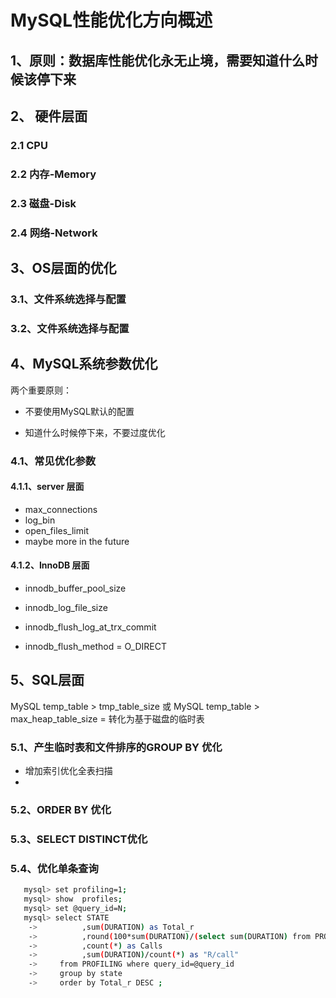 # MySQL性能优化方向概述

## 1、原则：数据库性能优化永无止境，需要知道什么时候该停下来


## 2、 硬件层面
### 2.1 CPU

### 2.2 内存-Memory

### 2.3 磁盘-Disk

### 2.4 网络-Network


## 3、OS层面的优化

### 3.1、文件系统选择与配置


### 3.2、文件系统选择与配置

## 4、MySQL系统参数优化

两个重要原则：

- 不要使用MySQL默认的配置

- 知道什么时候停下来，不要过度优化
### 4.1、常见优化参数

#### 4.1.1、server 层面

- max_connections
- log_bin
- open_files_limit
- maybe more in the future


#### 4.1.2、InnoDB 层面

- innodb_buffer_pool_size

- innodb_log_file_size

- innodb_flush_log_at_trx_commit

- innodb_flush_method = O_DIRECT

## 5、SQL层面
MySQL temp_table > tmp_table_size 或 MySQL temp_table > max_heap_table_size = 转化为基于磁盘的临时表

### 5.1、产生临时表和文件排序的GROUP BY 优化

- 增加索引优化全表扫描
- 

### 5.2、ORDER BY 优化


### 5.3、SELECT DISTINCT优化


### 5.4、优化单条查询

```bash 
   mysql> set profiling=1;
   mysql> show  profiles;
   mysql> set @query_id=N;
   mysql> select STATE
    ->          ,sum(DURATION) as Total_r
    ->          ,round(100*sum(DURATION)/(select sum(DURATION) from PROFILING where query_id=@query_id),2) as Pct_r
    ->          ,count(*) as Calls
    ->          ,sum(DURATION)/count(*) as "R/call" 
    ->     from PROFILING where query_id=@query_id 
    ->     group by state 
    ->     order by Total_r DESC ;    
```



